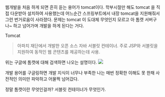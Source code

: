 웹개발을 처음 하게 되면 흔히 듣는 용어가 tomcat이다. 
학부시절만 해도 tomcat 을 직접 다운받아 설치하여 사용했는데 어느순간 스프링부트에서 내장 tomcat을 지원해줘서 그런 번거로움이 사라졌다. 문제는 tomcat 이 도대체 무엇인지 모르고 아 톰캣 서버구나~ 하고 넘어가며 개발을 하게 된다는 거다. 


Tomcat 
> 아파치 재단에서 개발한 오픈 소스 자바 서블릿 컨테이너. 주로 JSP와 서블릿을 지원하여 동적인 웹 콘텐츠를 제공하는데 사용. 

위는 구글에 톰캣에 대해 검색하면 나오는 설명이다. 
![](https://i.imgur.com/SwyRj7P.png)

개발 용어를 구글링하면 개발 지식이 너무나 부족한 나는 매번 정확한 이해도 못 한채 사전적인 의미만 파악하고 어물쩍 넘어갔다. 

정말 톰캣이란 무엇인걸까? 서블릿 컨테이너가 무엇인가. 


